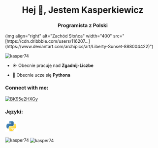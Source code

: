 <h1 align="center">Hej 👋, Jestem Kasperkiewicz</h1>
<h3 align="center">Programista z Polski</h3>
(img align="right" alt="Zachód Słońca" width="400" src="[https://cdn.dribbble.com/users/116207...](https://www.deviantart.com/archipics/art/Liberty-Sunset-888004422)")
<p align="left"> <img src="https://komarev.com/ghpvc/?username=kasper74&label=Profile%20views&color=0e75b6&style=flat" alt="kasper74" /> </p>

- ☀️ Obecnie pracuję nad **Zgadnij-Liczbe**

- 🌻 Obecnie ucze się **Pythona**

<h3 align="left">Connect with me:</h3>
<p align="left">
<a href="https://discord.gg/BK95e2HXGy" target="blank"><img align="center" src="https://raw.githubusercontent.com/rahuldkjain/github-profile-readme-generator/master/src/images/icons/Social/discord.svg" alt="BK95e2HXGy" height="30" width="40" /></a>
</p>

<h3 align="left">Języki:</h3>
<p align="left"> <a href="https://www.python.org" target="_blank" rel="noreferrer"> <img src="https://raw.githubusercontent.com/devicons/devicon/master/icons/python/python-original.svg" alt="python" width="40" height="40"/> </a> </p>

<p><img align="left" src="https://github-readme-stats.vercel.app/api/top-langs?username=kasper74&show_icons=true&locale=en&layout=compact" alt="kasper74" /></p>

<p>&nbsp;<img align="center" src="https://github-readme-stats.vercel.app/api?username=kasper74&show_icons=true&locale=en" alt="kasper74" /></p>
